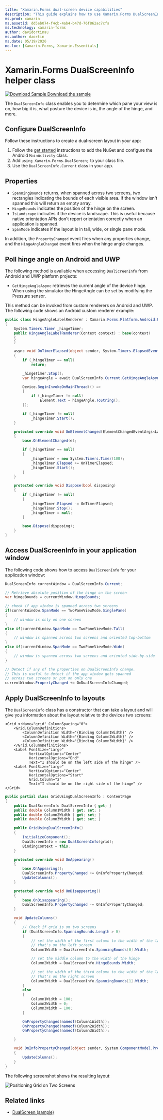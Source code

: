 ```yaml
---
title: "Xamarin.Forms dual-screen device capabilities"
description: "This guide explains how to use Xamarin.Forms DualScreenInfo class to optimize your app experience for dual-screen devices such as Surface Duo and Surface Neo."
ms.prod: xamarin
ms.assetid: dd5eb074-f4cb-4ab4-b47d-76f862ac7cfa
ms.technology: xamarin-forms
author: davidortinau
ms.author: daortin
ms.date: 05/19/2020
no-loc: [Xamarin.Forms, Xamarin.Essentials]
---
```


# Xamarin.Forms DualScreenInfo helper class

[![Download Sample](~/media/shared/download.png) Download the sample](https://docs.microsoft.com/samples/xamarin/xamarin-forms-samples/userinterface-dualscreendemos/)

The `DualScreenInfo` class enables you to determine which pane your view is on, how big it is, what posture the device is in, the angle of the hinge, and more.

## Configure DualScreenInfo

Follow these instructions to create a dual-screen layout in your app:

1. Follow the [get started](index.md) instructions to add the NuGet and configure the Android `MainActivity` class.
1. Add `using Xamarin.Forms.DualScreen;` to your class file.
1. Use the `DualScreenInfo.Current` class in your app.

## Properties

- `SpanningBounds` returns, when spanned across two screens, two rectangles indicating the bounds of each visible area. If the window isn't spanned this will return an empty array.
- `HingeBounds` indicates the position of the hinge on the screen.
- `IsLandscape` indicates if the device is landscape. This is useful because native orientation APIs don't report orientation correctly when an application is spanned.
- `SpanMode` indicates if the layout is in tall, wide, or single pane mode.

In addition, the `PropertyChanged` event fires when any properties change, and the `HingeAngleChanged` event fires when the hinge angle changes.

## Poll hinge angle on Android and UWP

The following method is available when accessing `DualScreenInfo` from Android and UWP platform projects:

- `GetHingeAngleAsync` retrieves the current angle of the device hinge. When using the simulator the HingeAngle can be set by modifying the Pressure sensor.

This method can be invoked from custom renderers on Android and UWP. The following code shows an Android custom renderer example:

```csharp
public class HingeAngleLabelRenderer : Xamarin.Forms.Platform.Android.FastRenderers.LabelRenderer
{
    System.Timers.Timer _hingeTimer;
    public HingeAngleLabelRenderer(Context context) : base(context)
    {
    }

    async void OnTimerElapsed(object sender, System.Timers.ElapsedEventArgs e)
    {
        if (_hingeTimer == null)
            return;

        _hingeTimer.Stop();
        var hingeAngle = await DualScreenInfo.Current.GetHingeAngleAsync();

        Device.BeginInvokeOnMainThread(() =>
        {
            if (_hingeTimer != null)
                Element.Text = hingeAngle.ToString();
        });

        if (_hingeTimer != null)
            _hingeTimer.Start();
    }

    protected override void OnElementChanged(ElementChangedEventArgs<Label> e)
    {
        base.OnElementChanged(e);

        if (_hingeTimer == null)
        {
            _hingeTimer = new System.Timers.Timer(100);
            _hingeTimer.Elapsed += OnTimerElapsed;
            _hingeTimer.Start();
        }
    }

    protected override void Dispose(bool disposing)
    {
        if (_hingeTimer != null)
        {
            _hingeTimer.Elapsed -= OnTimerElapsed;
            _hingeTimer.Stop();
            _hingeTimer = null;
        }

        base.Dispose(disposing);
    }
}
```

## Access DualScreenInfo in your application window

The following code shows how to access `DualScreenInfo` for your application window:

```csharp
DualScreenInfo currentWindow = DualScreenInfo.Current;

// Retrieve absolute position of the hinge on the screen
var hingeBounds = currentWindow.HingeBounds;

// check if app window is spanned across two screens
if(currentWindow.SpanMode == TwoPaneViewMode.SinglePane)
{
    // window is only on one screen
}
else if(currentWindow.SpanMode == TwoPaneViewMode.Tall)
{
    // window is spanned across two screens and oriented top-bottom
}
else if(currentWindow.SpanMode == TwoPaneViewMode.Wide)
{
    // window is spanned across two screens and oriented side-by-side
}

// Detect if any of the properties on DualScreenInfo change.
// This is useful to detect if the app window gets spanned
// across two screens or put on only one  
currentWindow.PropertyChanged += OnDualScreenInfoChanged;
```

## Apply DualScreenInfo to layouts

The `DualScreenInfo` class has a constructor that can take a layout and will give you information about the layout relative to the devices two screens:

```xaml
<Grid x:Name="grid" ColumnSpacing="0">
    <Grid.ColumnDefinitions>
        <ColumnDefinition Width="{Binding Column1Width}" />
        <ColumnDefinition Width="{Binding Column2Width}" />
        <ColumnDefinition Width="{Binding Column3Width}" />
    </Grid.ColumnDefinitions>
    <Label FontSize="Large"
           VerticalOptions="Center"
           HorizontalOptions="End"
           Text="I should be on the left side of the hinge" />
    <Label FontSize="Large"
           VerticalOptions="Center"
           HorizontalOptions="Start"
           Grid.Column="2"
           Text="I should be on the right side of the hinge" />
</Grid>
```

```csharp
public partial class GridUsingDualScreenInfo : ContentPage
{
    public DualScreenInfo DualScreenInfo { get; }
    public double Column1Width { get; set; }
    public double Column2Width { get; set; }
    public double Column3Width { get; set; }

    public GridUsingDualScreenInfo()
    {
        InitializeComponent();
        DualScreenInfo = new DualScreenInfo(grid);
        BindingContext = this;
    }

    protected override void OnAppearing()
    {
        base.OnAppearing();
        DualScreenInfo.PropertyChanged += OnInfoPropertyChanged;
        UpdateColumns();
    }

    protected override void OnDisappearing()
    {
        base.OnDisappearing();
        DualScreenInfo.PropertyChanged -= OnInfoPropertyChanged;
    }

    void UpdateColumns()
    {
        // Check if grid is on two screens
        if (DualScreenInfo.SpanningBounds.Length > 0)
        {
            // set the width of the first column to the width of the layout
            // that's on the left screen
            Column1Width = DualScreenInfo.SpanningBounds[0].Width;

            // set the middle column to the width of the hinge
            Column2Width = DualScreenInfo.HingeBounds.Width;

            // set the width of the third column to the width of the layout
            // that's on the right screen
            Column3Width = DualScreenInfo.SpanningBounds[1].Width;
        }
        else
        {
            Column1Width = 100;
            Column2Width = 0;
            Column3Width = 100;
        }

        OnPropertyChanged(nameof(Column1Width));
        OnPropertyChanged(nameof(Column2Width));
        OnPropertyChanged(nameof(Column3Width));

    }

    void OnInfoPropertyChanged(object sender, System.ComponentModel.PropertyChangedEventArgs e)
    {
        UpdateColumns();
    }
}
```

The following screenshot shows the resulting layout:

![Positioning Grid on Two Screens](dual-screen-info-images/grid-on-two-screens.png)

## Related links

- [DualScreen (sample)](https://docs.microsoft.com/samples/xamarin/xamarin-forms-samples/userinterface-dualscreendemos/)
